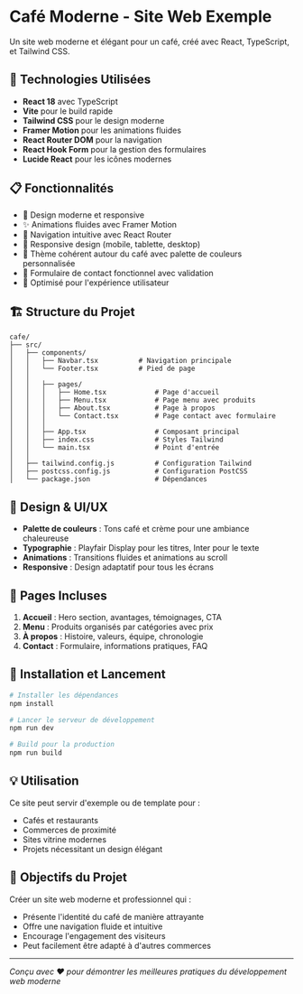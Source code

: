 # Café Moderne - Site Web Exemple

Un site web moderne et élégant pour un café, créé avec React, TypeScript, et Tailwind CSS.

## 🚀 Technologies Utilisées

- **React 18** avec TypeScript
- **Vite** pour le build rapide
- **Tailwind CSS** pour le design moderne
- **Framer Motion** pour les animations fluides
- **React Router DOM** pour la navigation
- **React Hook Form** pour la gestion des formulaires
- **Lucide React** pour les icônes modernes

## 📋 Fonctionnalités

- 🎨 Design moderne et responsive
- ✨ Animations fluides avec Framer Motion
- 🧭 Navigation intuitive avec React Router
- 📱 Responsive design (mobile, tablette, desktop)
- 🍵 Thème cohérent autour du café avec palette de couleurs personnalisée
- 📝 Formulaire de contact fonctionnel avec validation
- 🎯 Optimisé pour l'expérience utilisateur

## 🏗️ Structure du Projet

```
cafe/
├── src/
│   ├── components/
│   │   ├── Navbar.tsx          # Navigation principale
│   │   └── Footer.tsx          # Pied de page
│   │   
│   │   ├── pages/
│   │   │   ├── Home.tsx            # Page d'accueil
│   │   │   ├── Menu.tsx            # Page menu avec produits
│   │   │   ├── About.tsx           # Page à propos
│   │   │   └── Contact.tsx         # Page contact avec formulaire
│   │   │   
│   │   ├── App.tsx                 # Composant principal
│   │   ├── index.css               # Styles Tailwind
│   │   └── main.tsx                # Point d'entrée
│   │   
│   ├── tailwind.config.js          # Configuration Tailwind
│   ├── postcss.config.js           # Configuration PostCSS
│   └── package.json                # Dépendances
```

## 🎨 Design & UI/UX

- **Palette de couleurs** : Tons café et crème pour une ambiance chaleureuse
- **Typographie** : Playfair Display pour les titres, Inter pour le texte
- **Animations** : Transitions fluides et animations au scroll
- **Responsive** : Design adaptatif pour tous les écrans

## 📄 Pages Incluses

1. **Accueil** : Hero section, avantages, témoignages, CTA
2. **Menu** : Produits organisés par catégories avec prix
3. **À propos** : Histoire, valeurs, équipe, chronologie
4. **Contact** : Formulaire, informations pratiques, FAQ

## 🚀 Installation et Lancement

```bash
# Installer les dépendances
npm install

# Lancer le serveur de développement
npm run dev

# Build pour la production
npm run build
```

## 💡 Utilisation

Ce site peut servir d'exemple ou de template pour :
- Cafés et restaurants
- Commerces de proximité
- Sites vitrine modernes
- Projets nécessitant un design élégant

## 🎯 Objectifs du Projet

Créer un site web moderne et professionnel qui :
- Présente l'identité du café de manière attrayante
- Offre une navigation fluide et intuitive
- Encourage l'engagement des visiteurs
- Peut facilement être adapté à d'autres commerces

---

*Conçu avec ❤️ pour démontrer les meilleures pratiques du développement web moderne*
